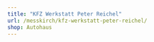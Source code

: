 ```yaml
---
title: "KFZ Werkstatt Peter Reichel"
url: /messkirch/kfz-werkstatt-peter-reichel/
shop: Autohaus
---
```

